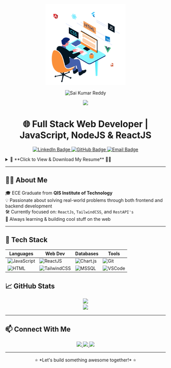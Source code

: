 <div align="center">
  <img width="50%" src="developer.gif" />
  
  ![Sai Kumar Reddy](https://capsule-render.vercel.app/api?type=venom&height=150&color=gradient&text=Sai%20Kumar%20Manda&fontColor=00000&fontAlign=50&animation=twinkling&section=header&reversal=false)  
</div>

<p align="center">
  <img src="https://readme-typing-svg.herokuapp.com?color=0A62A8&lines=Hello+World!+👋;I'm+Sai+Kumar+Reddy;Full+Stack+Web+Developer;ReactJS+%7C+NodeJS;Welcome+to+my+GitHub+Profile!" />
</p>

<h1 align="center">🌐 Full Stack Web Developer | JavaScript, NodeJS & ReactJS</h1>

<p align="center">
  <a href="https://www.linkedin.com/in/sai-kumar-reddy-manda-94a133227/" target="_blank">
    <img src="https://img.shields.io/badge/LinkedIn-Connect-blue?style=for-the-badge&logo=linkedin" alt="LinkedIn Badge"/>
  </a>
  <a href="https://github.com/m-sai-kumar-reddy" target="_blank">
    <img src="https://img.shields.io/badge/GitHub-Follow-black?style=for-the-badge&logo=github" alt="GitHub Badge"/>
  </a>
  <a href="mailto:m.saikumarreddy05@gmail.com">
    <img src="https://img.shields.io/badge/Email-Contact-red?style=for-the-badge&logo=gmail" alt="Email Badge"/>
  </a>
</p>
<details>
  <summary>📄 **Click to View & Download My Resume** 👨‍💼</summary>

  ![Resume Preview](saikumar-manda-resume-04-25.png)
  
  [🔽 **Download My Resume** 🔽](https://drive.google.com/file/d/1kOsOScd6q_WJVkZ_GvMyx7eTN-pxGv1q/view?usp=sharing)
</details>

---

## 👨‍💻 About Me

🎓 ECE Graduate from **QIS Institute of Technology**  
💡 Passionate about solving real-world problems through both frontend and backend development  
🛠️ Currently focused on: `ReactJs`, `TailwindCSS`, and `RestAPI's`  
📌 Always learning & building cool stuff on the web  

---

## 🧰 Tech Stack

| Languages | Web Dev | Databases | Tools |
|----------|---------|-----------|-------|
| ![JavaScript](https://img.shields.io/badge/logo-javascript-blue?logo=javascript) | ![ReactJS](https://img.shields.io/badge/React-092E20?style=flat-square&logo=react&logoColor=white) | ![Chart.js](https://img.shields.io/badge/ChartJs-316192?style=flat-square&logo=chartjs&logoColor=white) | ![Git](https://img.shields.io/badge/Git-F05032?style=flat-square&logo=git&logoColor=white) |
| ![HTML](https://img.shields.io/badge/HTML5-E34F26?style=flat-square&logo=html5&logoColor=white) | ![TailwindCSS](https://img.shields.io/badge/TailwindCSS-563D7C?style=flat-square&logo=tailwindcss&logoColor=white) | ![MSSQL](https://img.shields.io/badge/MSSQL-003B57?style=flat-square&logo=mssql&logoColor=white) | ![VSCode](https://img.shields.io/badge/VS%20Code-007ACC?style=flat-square&logo=visual-studio-code&logoColor=white) |

## 📈 GitHub Stats

<p align="center">
  <img src="https://github-readme-stats.vercel.app/api?username=m-sai-kumar-reddy&show_icons=true&theme=tokyonight" />
  <br />
  <img src="https://github-readme-streak-stats.herokuapp.com?user=m-sai-kumar-reddy&theme=tokyonight&hide_border=false" />
</p>

---

## 📫 Connect With Me

<p align="center">
  <a href="[https://www.linkedin.com/in/imuday/](https://www.linkedin.com/in/sai-kumar-reddy-manda-94a133227/)">
    <img src="https://img.shields.io/badge/LinkedIn-Connect-blue?style=for-the-badge&logo=linkedin" />
  </a>
  <a href="[https://github.com/MAHI6203](https://github.com/m-sai-kumar-reddy)">
    <img src="https://img.shields.io/badge/GitHub-Follow-black?style=for-the-badge&logo=github" />
  </a>
  <a href="mailto:m.saikumarreddy05@gmail.com">
    <img src="https://img.shields.io/badge/Email-Me-red?style=for-the-badge&logo=gmail" />
  </a>
</p>

---

<p align="center">
  ⭐ *Let's build something awesome together!* ⭐
</p>
